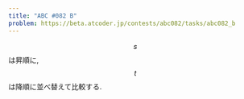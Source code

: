 ```yaml
---
title: "ABC #082 B"
problem: https://beta.atcoder.jp/contests/abc082/tasks/abc082_b
---
```

$$ s $$ は昇順に, $$ t $$ は降順に並べ替えて比較する.
